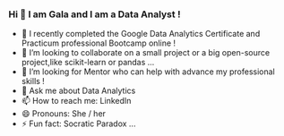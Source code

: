 ### Hi 👋 I am Gala and I am a Data Analyst !

- 🌱 I recently completed the Google Data Analytics Certificate and Practicum professional Bootcamp online !
- 👯 I’m looking to collaborate on a small project  or a big open-source project,like scikit-learn or pandas ...
- 🤔 I’m looking for Mentor who can  help with advance my professional skills !
- 💬 Ask me about  Data Analytics 
- 📫 How to reach me: LinkedIn
- 😄 Pronouns: She / her
- ⚡ Fun fact: Socratic Paradox ...

